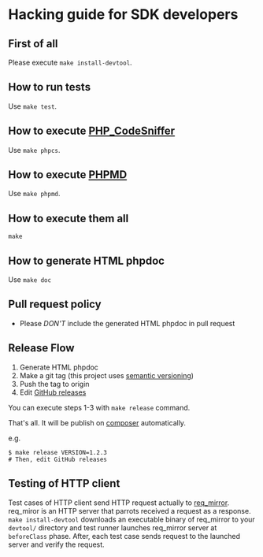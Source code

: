 Hacking guide for SDK developers
==

First of all
--

Please execute `make install-devtool`.

How to run tests
--

Use `make test`.

How to execute [PHP_CodeSniffer](https://github.com/squizlabs/PHP_CodeSniffer)
--

Use `make phpcs`.

How to execute [PHPMD](https://phpmd.org/)
--

Use `make phpmd`.

How to execute them all
--

`make`

How to generate HTML phpdoc
--

Use `make doc`

Pull request policy
--

- Please *DON'T* include the generated HTML phpdoc in pull request

Release Flow
--

1. Generate HTML phpdoc
1. Make a git tag (this project uses [semantic versioning](http://semver.org/))
1. Push the tag to origin
1. Edit [GitHub releases](https://github.com/line/line-bot-sdk-php/releases)

You can execute steps 1-3 with `make release` command.

That's all. It will be publish on [composer](https://packagist.org/packages/linecorp/line-bot-sdk) automatically.

e.g.

```
$ make release VERSION=1.2.3
# Then, edit GitHub releases
```

Testing of HTTP client
--

Test cases of HTTP client send HTTP request actually to [req_mirror](https://github.com/moznion/req_mirror). req_miror is an HTTP server that parrots received a request as a response.
`make install-devtool` downloads an executable binary of req_mirror to your `devtool/` directory and test runner launches req_mirror server at `beforeClass` phase.
After, each test case sends request to the launched server and verify the request.

